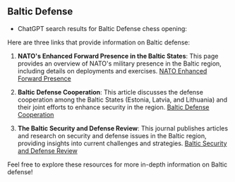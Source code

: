 ## Baltic Defense

 + ChatGPT search results for Baltic Defense chess opening:

Here are three links that provide information on Baltic defense:

1. **NATO's Enhanced Forward Presence in the Baltic States**: This page provides an overview of NATO's military presence in the Baltic region, including details on deployments and exercises.
   [NATO Enhanced Forward Presence](https://www.nato.int/cps/en/natolive/topics_136388.htm)

2. **Baltic Defense Cooperation**: This article discusses the defense cooperation among the Baltic States (Estonia, Latvia, and Lithuania) and their joint efforts to enhance security in the region.
   [Baltic Defense Cooperation](https://www.baltdefcol.org/)

3. **The Baltic Security and Defense Review**: This journal publishes articles and research on security and defense issues in the Baltic region, providing insights into current challenges and strategies.
   [Baltic Security and Defense Review](https://www.balticsecurity.eu/)

Feel free to explore these resources for more in-depth information on Baltic defense!